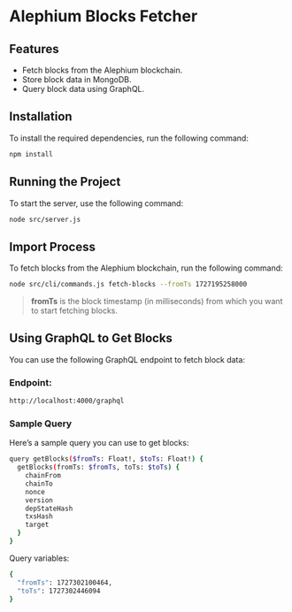 # Alephium Blocks Fetcher

## Features

- Fetch blocks from the Alephium blockchain.
- Store block data in MongoDB.
- Query block data using GraphQL.

## Installation

To install the required dependencies, run the following command:

```bash
npm install
```

## Running the Project

To start the server, use the following command:

```bash
node src/server.js 
```

## Import Process

To fetch blocks from the Alephium blockchain, run the following command:

```bash
node src/cli/commands.js fetch-blocks --fromTs 1727195258000
```

> **fromTs** is the block timestamp (in milliseconds) from which you want to start fetching blocks.


## Using GraphQL to Get Blocks

You can use the following GraphQL endpoint to fetch block data:

### Endpoint:
```bash
http://localhost:4000/graphql
```

### Sample Query

Here’s a sample query you can use to get blocks:

```bash
query getBlocks($fromTs: Float!, $toTs: Float!) {
  getBlocks(fromTs: $fromTs, toTs: $toTs) {
    chainFrom
    chainTo
    nonce
    version
    depStateHash
    txsHash
    target
  }
}
```

Query variables:

```bash
{
  "fromTs": 1727302100464,
  "toTs": 1727302446094
}
```


